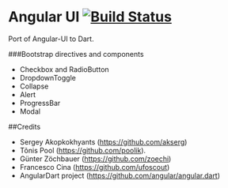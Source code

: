 ﻿Angular UI [![Build Status](https://drone.io/github.com/akserg/angular.dart.ui/status.png)](https://drone.io/github.com/akserg/angular.dart.ui/latest)
===============

Port of Angular-UI to Dart.

###Bootstrap directives and components

- Checkbox and RadioButton
- DropdownToggle
- Collapse
- Alert
- ProgressBar
- Modal

##Credits
- Sergey Akopkokhyants (https://github.com/akserg)
- Tõnis Pool (https://github.com/poolik).
- Günter Zöchbauer (https://github.com/zoechi)
- Francesco Cina (https://github.com/ufoscout)
- AngularDart project (https://github.com/angular/angular.dart)